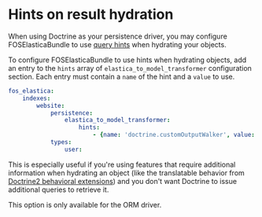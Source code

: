Hints on result hydration
===============

When using Doctrine as your persistence driver, you may configure FOSElasticaBundle to use
[query hints](http://doctrine-orm.readthedocs.org/en/latest/reference/dql-doctrine-query-language.html#query-hints) when hydrating your objects.

To configure FOSElasticaBundle to use hints when hydrating objects, add an entry
to the `hints` array of `elastica_to_model_transformer` configuration section.
Each entry must contain a `name` of the hint and a `value` to use.

```yaml
fos_elastica:
    indexes:
        website:
            persistence:
                elastica_to_model_transformer:
                    hints:
                        - {name: 'doctrine.customOutputWalker', value: 'Gedmo\Translatable\Query\TreeWalker\TranslationWalker'}
            types:
                user:
```

This is especially useful if you're using features that require additional information when hydrating an object
(like the translatable behavior from [Doctrine2 behavioral extensions](https://github.com/Atlantic18/DoctrineExtensions)) and you don't want
Doctrine to issue additional queries to retrieve it.

This option is only available for the ORM driver.
